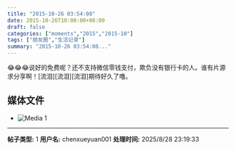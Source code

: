 ```yaml
---
title: "2015-10-26 03:54:08"
date: 2015-10-26T10:00:00+08:00
draft: false
categories: ["moments","2015","2015-10"]
tags: ["朋友圈","生活记录"]
summary: "2015-10-26 03:54:08..."
---
```


😂😂😂说好的免费呢？还不支持微信零钱支付，欺负没有银行卡的人。谁有片源求分享啊！[流泪][流泪][流泪]期待好久了噜。

## 媒体文件

- ![Media 1](/Moments/photos/2015-10-26/201510260354080.jpg)

---

**帖子类型:** 1
**用户名:** chenxueyuan001
**处理时间:** 2025/8/28 23:19:33